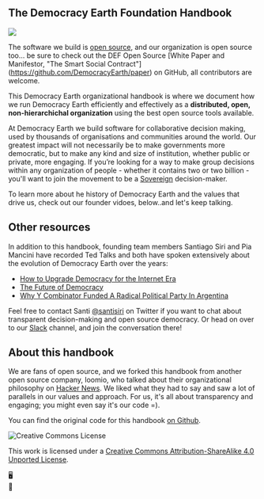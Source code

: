 ## The Democracy Earth Foundation Handbook


<img src= add image here>

The software we build is [open source](http://github.com/DemcracyEarth/), and our organization is open source too... be sure to check out the DEF Open Source [White Paper and Manifestor, "The Smart Social Contract"] (https://github.com/DemocracyEarth/paper) on GitHub, all contributors are welcome. 

This Democracy Earth organizational handbook is where we document how we run Democracy Earth efficiently and effectively as a **distributed, open, non-hierarchichal organization** using the best open source tools available.  

At Democracy Earth we build software for collaborative decision making, used by thousands of organisations and communities around the world. Our greatest impact will not necessarily be to make governments more democratic, but to make any kind and size of institution, whether public or private, more engaging. If you’re looking for a way to make group decisions within any organization of people - whether it contains two or two billion - you'll want to join the movement to be a [Sovereign](https://github.com/DemocracyEarth/sovereign) decision-maker. 

To learn more about he history of Democracy Earth and the values that drive us, check out our founder vidoes, below..and let's keep talking.


## Other resources 

In addition to this handbook, founding team members Santiago Siri and Pia Mancini have recorded Ted Talks and both have spoken extensively about the evolution of Democracy Earth over the years:

* [How to Upgrade Democracy for the Internet Era](https://www.ted.com/talks/pia_mancini_how_to_upgrade_democracy_for_the_internet_era)
* [The Future of Democracy](https://www.youtube.com/watch?v=yGmGWZCE4h0)
* [Why Y Combinator Funded A Radical Political Party In Argentina](https://www.fastcompany.com/3043388/why-y-combinator-funded-a-radical-political-party-in-argentina)

Feel free to contact Santi [@santisiri](https://twitter.com/santisiri) on Twitter if you want to chat about transparent decision-making and open source democracy. Or head on over to our [Slack](https://democracyearth.slack.com/messages/G6PSJHV8W/convo/C099CSN93-1505000928.000014/) channel, and join the conversation there! 

## About this handbook

We are fans of open source, and we forked this handbook from another open source company, loomio, who talked about their organizational philosophy on [Hacker News](https://news.ycombinator.com/item?id=12348909). We liked what they had to say and saw a lot of parallels in our values and approach.  For us, it's all about transparency and engaging;  you might even say it's our code =).

You can find the original code for this handbook [on Github](https://github.com/loomio/loomio-coop-handbook).

<img src="https://i.creativecommons.org/l/by-sa/3.0/88x31.png" class="img-right" alt="Creative Commons License" />

This work is licensed under a [Creative Commons Attribution-ShareAlike 4.0 Unported License](http://creativecommons.org/licenses/by-sa/4.0/).

<div class="mobile-hidden">🖥</div>
<div class="mobile-visible">📱</div>
